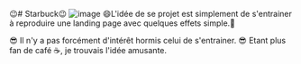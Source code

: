 😉# Starbuck😉
![image](https://user-images.githubusercontent.com/85620905/180316772-2b58bcab-5d00-458f-9974-5ddaf15743da.png)
😄L'idée de se projet est simplement de s'entrainer à reproduire 
une landing page avec quelques effets simple.🤗

😎 Il n'y a pas forcément d'intérêt hormis celui de s'entrainer. 😎
Etant plus fan de café ☕️, je trouvais l'idée amusante. 
